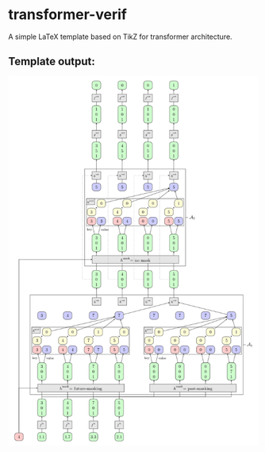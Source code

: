 # transformer-verif

A simple LaTeX template based on TikZ for transformer architecture.



## Template output:

![Template view](transformer-sec-max.jpg)
